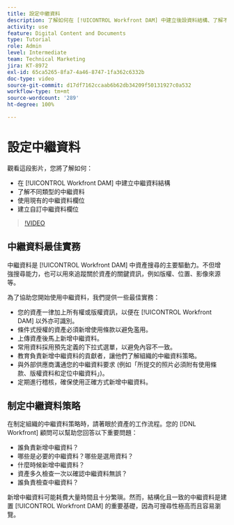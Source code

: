 ```yaml
---
title: 設定中繼資料
description: 了解如何在 [!UICONTROL Workfront DAM] 中建立後設資料結構、了解不同類型的後設資料、使用現有的後設資料欄位等。
activity: use
feature: Digital Content and Documents
type: Tutorial
role: Admin
level: Intermediate
team: Technical Marketing
jira: KT-8972
exl-id: 65ca5265-8fa7-4a46-8747-1fa362c6332b
doc-type: video
source-git-commit: d17df7162ccaab6b62db34209f50131927c0a532
workflow-type: tm+mt
source-wordcount: '289'
ht-degree: 100%

---
```


# 設定中繼資料

觀看這段影片，您將了解如何：

* 在 [!UICONTROL Workfront DAM] 中建立中繼資料結構
* 了解不同類型的中繼資料
* 使用現有的中繼資料欄位
* 建立自訂中繼資料欄位

>[!VIDEO](https://video.tv.adobe.com/v/335235/?quality=12&learn=on&enablevpops)

## 中繼資料最佳實務

中繼資料是 [!UICONTROL Workfront DAM] 中資產搜尋的主要驅動力。不但增強搜尋能力，也可以用來追蹤關於資產的關鍵資訊，例如版權、位置、影像來源等。

為了協助您開始使用中繼資料，我們提供一些最佳實務：

* 您的資產一律加上所有權或版權資訊，以便在 [!UICONTROL Workfront DAM] 以外亦可識別。
* 條件式授權的資產必須新增使用條款以避免濫用。
* 上傳資產後馬上新增中繼資料。
* 常用資料採用預先定義的下拉式選單，以避免內容不一致。
* 教育負責新增中繼資料的貢獻者，讓他們了解組織的中繼資料策略。
* 與外部供應商溝通您的中繼資料要求 (例如「所提交的照片必須附有使用條款、版權資料和定位中繼資料」)。
* 定期進行稽核，確保使用正確方式新增中繼資料。

## 制定中繼資料策略

在制定組織的中繼資料策略時，請著眼於資產的工作流程。您的 [!DNL Workfront] 顧問可以幫助您回答以下重要問題：

* 誰負責新增中繼資料？
* 哪些是必要的中繼資料？哪些是選用資料？
* 什麼時候新增中繼資料？
* 資產多久檢查一次以確認中繼資料無誤？
* 誰負責檢查中繼資料？

新增中繼資料可能耗費大量時間且十分繁瑣。然而，結構化且一致的中繼資料是建置 [!UICONTROL Workfront DAM] 的重要基礎，因為可搜尋性極高而且容易瀏覽。
